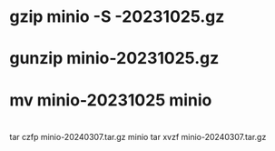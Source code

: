 # gzip minio -S -20231025.gz
# gunzip minio-20231025.gz
# mv minio-20231025 minio

#
tar czfp minio-20240307.tar.gz minio
tar xvzf minio-20240307.tar.gz
